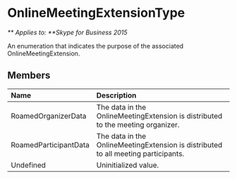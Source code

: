 
# OnlineMeetingExtensionType


_** Applies to: **Skype for Business 2015_

An enumeration that indicates the purpose of the associated OnlineMeetingExtension.
            
## Members



|**Name**|**Description**|
|:-----|:-----|
|RoamedOrganizerData|The data in the OnlineMeetingExtension is distributed to the meeting organizer.|
|RoamedParticipantData|The data in the OnlineMeetingExtension is distributed to all meeting participants.|
|Undefined|Uninitialized value.|
